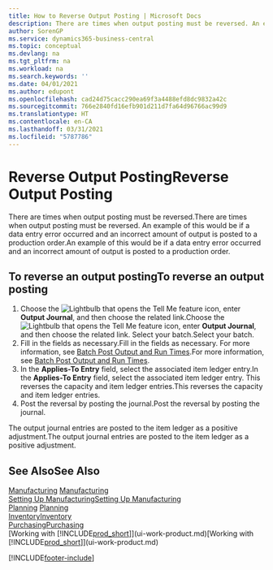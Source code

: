 ```yaml
---
title: How to Reverse Output Posting | Microsoft Docs
description: There are times when output posting must be reversed. An example of this would be if a data entry error occurred and an incorrect amount of output is posted to a production order.
author: SorenGP
ms.service: dynamics365-business-central
ms.topic: conceptual
ms.devlang: na
ms.tgt_pltfrm: na
ms.workload: na
ms.search.keywords: ''
ms.date: 04/01/2021
ms.author: edupont
ms.openlocfilehash: cad24d75cacc290ea69f3a4488efd8dc9832a42c
ms.sourcegitcommit: 766e2840fd16efb901d211d7fa64d96766ac99d9
ms.translationtype: HT
ms.contentlocale: en-CA
ms.lasthandoff: 03/31/2021
ms.locfileid: "5787786"
---
```

# <a name="reverse-output-posting"></a><span data-ttu-id="26404-104">Reverse Output Posting</span><span class="sxs-lookup"><span data-stu-id="26404-104">Reverse Output Posting</span></span>
<span data-ttu-id="26404-105">There are times when output posting must be reversed.</span><span class="sxs-lookup"><span data-stu-id="26404-105">There are times when output posting must be reversed.</span></span> <span data-ttu-id="26404-106">An example of this would be if a data entry error occurred and an incorrect amount of output is posted to a production order.</span><span class="sxs-lookup"><span data-stu-id="26404-106">An example of this would be if a data entry error occurred and an incorrect amount of output is posted to a production order.</span></span>  

## <a name="to-reverse-an-output-posting"></a><span data-ttu-id="26404-107">To reverse an output posting</span><span class="sxs-lookup"><span data-stu-id="26404-107">To reverse an output posting</span></span>  
1.  <span data-ttu-id="26404-108">Choose the ![Lightbulb that opens the Tell Me feature](media/ui-search/search_small.png "Tell me what you want to do") icon, enter **Output Journal**, and then choose the related link.</span><span class="sxs-lookup"><span data-stu-id="26404-108">Choose the ![Lightbulb that opens the Tell Me feature](media/ui-search/search_small.png "Tell me what you want to do") icon, enter **Output Journal**, and then choose the related link.</span></span> <span data-ttu-id="26404-109">Select your batch.</span><span class="sxs-lookup"><span data-stu-id="26404-109">Select your batch.</span></span>  
2. <span data-ttu-id="26404-110">Fill in the fields as necessary.</span><span class="sxs-lookup"><span data-stu-id="26404-110">Fill in the fields as necessary.</span></span> <span data-ttu-id="26404-111">For more information, see [Batch Post Output and Run Times](production-how-to-post-output-quantity.md).</span><span class="sxs-lookup"><span data-stu-id="26404-111">For more information, see [Batch Post Output and Run Times](production-how-to-post-output-quantity.md).</span></span>
3.  <span data-ttu-id="26404-112">In the **Applies-To Entry** field, select the associated item ledger entry.</span><span class="sxs-lookup"><span data-stu-id="26404-112">In the **Applies-To Entry** field, select the associated item ledger entry.</span></span> <span data-ttu-id="26404-113">This reverses the capacity and item ledger entries.</span><span class="sxs-lookup"><span data-stu-id="26404-113">This reverses the capacity and item ledger entries.</span></span>  
4. <span data-ttu-id="26404-114">Post the reversal by posting the journal.</span><span class="sxs-lookup"><span data-stu-id="26404-114">Post the reversal by posting the journal.</span></span>  

<span data-ttu-id="26404-115">The output journal entries are posted to the item ledger as a positive adjustment.</span><span class="sxs-lookup"><span data-stu-id="26404-115">The output journal entries are posted to the item ledger as a positive adjustment.</span></span>  

## <a name="see-also"></a><span data-ttu-id="26404-116">See Also</span><span class="sxs-lookup"><span data-stu-id="26404-116">See Also</span></span>  
 <span data-ttu-id="26404-117">[Manufacturing](production-manage-manufacturing.md)  </span><span class="sxs-lookup"><span data-stu-id="26404-117">[Manufacturing](production-manage-manufacturing.md)  </span></span>  
 [<span data-ttu-id="26404-118">Setting Up Manufacturing</span><span class="sxs-lookup"><span data-stu-id="26404-118">Setting Up Manufacturing</span></span>](production-configure-production-processes.md)  
 <span data-ttu-id="26404-119">[Planning](production-planning.md)    </span><span class="sxs-lookup"><span data-stu-id="26404-119">[Planning](production-planning.md)    </span></span>  
 [<span data-ttu-id="26404-120">Inventory</span><span class="sxs-lookup"><span data-stu-id="26404-120">Inventory</span></span>](inventory-manage-inventory.md)  
 [<span data-ttu-id="26404-121">Purchasing</span><span class="sxs-lookup"><span data-stu-id="26404-121">Purchasing</span></span>](purchasing-manage-purchasing.md)  
 <span data-ttu-id="26404-122">[Working with [!INCLUDE[prod_short](includes/prod_short.md)]](ui-work-product.md)</span><span class="sxs-lookup"><span data-stu-id="26404-122">[Working with [!INCLUDE[prod_short](includes/prod_short.md)]](ui-work-product.md)</span></span>  


[!INCLUDE[footer-include](includes/footer-banner.md)]